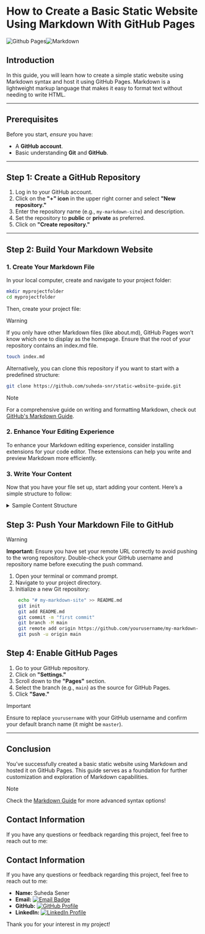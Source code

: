 # How to Create a Basic Static Website Using Markdown With GitHub Pages

![Github Pages](https://img.shields.io/badge/github%20pages-121013?style=for-the-badge&logo=github&logoColor=white)![Markdown](https://img.shields.io/badge/markdown-%23000000.svg?style=for-the-badge&logo=markdown&logoColor=white)

## Introduction

In this guide, you will learn how to create a simple static website using Markdown syntax and host it using GitHub Pages. Markdown is a lightweight markup language that makes it easy to format text without needing to write HTML.

---

## Prerequisites

Before you start, _ensure_ you have:

- A **GitHub account**.
- Basic understanding __Git__ and __GitHub__.

---

## Step 1: Create a GitHub Repository

1. Log in to your GitHub account.
2. Click on the **"+" icon** in the upper right corner and select **"New repository."**
3. Enter the repository name (e.g., `my-markdown-site`) and description.
4. Set the repository to **public** or **private** as preferred.
5. Click on **"Create repository."**

---

## Step 2:  Build Your Markdown Website

### 1. Create Your Markdown File

In your local computer, create and navigate to your project folder:

```bash
mkdir myprojectfolder
cd myprojectfolder
```

Then, create your project file:
> [!WARNING]
> If you only have other Markdown files (like about.md), GitHub Pages won’t know which one to display as the homepage. Ensure that the root of your repository contains an index.md file.

```bash
touch index.md
```
Alternatively, you can clone this repository if you want to start with a predefined structure:

```bash
git clone https://github.com/suheda-snr/static-website-guide.git
```

> [!NOTE]
> For a comprehensive guide on writing and formatting Markdown, check out  [GitHub's Markdown Guide](https://docs.github.com/en/get-started/writing-on-github/getting-started-with-writing-and-formatting-on-github/basic-writing-and-formatting-syntax). 

### 2. Enhance Your Editing Experience
To enhance your Markdown editing experience, consider installing extensions for your code editor. These extensions can help you write and preview Markdown more efficiently.


### 3. Write Your Content

Now that you have your file set up, start adding your content. Here’s a simple structure to follow:

<details>
<summary>Sample Content Structure</summary>

```markdown
# Welcome to My Markdown Site

This website is created using Markdown and hosted on GitHub Pages.

> [!TIP]
> Use headings to organize your content and improve readability.

> [!NOTE]
> To create a heading, add one to six # symbols before your heading text. The number of # you use will determine the hierarchy level and typeface size of the heading.

## Title 1
-Write your content here and style with markdown

### Ordered List Example
1. Nested List
    - 
    -
2. 
3. 

## Title 2 

### Unordered List Example 
You can make an unordered list by preceding one or more lines of text with -, *, or +.
-
*
+

### Subtitle 1
Some content

### Subtitle 2
Some content

### Some extra examples for Markdown features
- **Bold text**: Use `**double asterisks**` or `__double underscores__`.
- **Italic text**: Use `*single asterisk*` or `_single underscore_`.
- Alerts: To add an alert, use a special blockquote line specifying the alert type (TIP, NOTE, IMPORTANT, WARNING,CAUTION), followed by the alert information in a standard blockquote.
> [!TIP]
> your information
```
</details>

## Step 3: Push Your Markdown File to GitHub

> [!WARNING]
> **Important:** Ensure you have set your remote URL correctly to avoid pushing to the wrong repository. Double-check your GitHub username and repository name before executing the push command.

1. Open your terminal or command prompt.
2. Navigate to your project directory.
3. Initialize a new Git repository:
   ```bash
    echo "# my-markdown-site" >> README.md
    git init
    git add README.md
    git commit -m "first commit"
    git branch -M main
    git remote add origin https://github.com/yourusername/my-markdown-site.git
    git push -u origin main
   ```
## Step 4: Enable GitHub Pages

1. Go to your GitHub repository.
2. Click on **"Settings."**
3. Scroll down to the **"Pages"** section.
4. Select the branch (e.g., `main`) as the source for GitHub Pages.
5. Click **"Save."**

> [!IMPORTANT]
> Ensure to replace `yourusername` with your GitHub username and confirm your default branch name (it might be `master`).

---

## Conclusion

You’ve successfully created a basic static website using Markdown and hosted it on GitHub Pages. This guide serves as a foundation for further customization and exploration of Markdown capabilities.

> [!NOTE]
> Check the  [Markdown Guide](https://www.markdownguide.org/) for more advanced syntax options!

## Contact Information

If you have any questions or feedback regarding this project, feel free to reach out to me:

## Contact Information

If you have any questions or feedback regarding this project, feel free to reach out to me:

- **Name:** Suheda Sener
- **Email:** [![Email Badge](https://img.shields.io/badge/Email-suhedasyda@gmail.com-orange?style=flat&logo=gmail&logoColor=white)](mailto:suhedasyda@gmail.com)
- **GitHub:** [![GitHub Profile](https://img.shields.io/badge/-suheda--snr-181717?style=flat&logo=github&logoColor=white)](https://github.com/suheda-snr)
- **LinkedIn:** [![LinkedIn Profile](https://img.shields.io/badge/-SuhedaSener-blue?style=flat&logo=linkedin&logoColor=white)](https://www.linkedin.com/in/suheda-sener/)

Thank you for your interest in my project!
